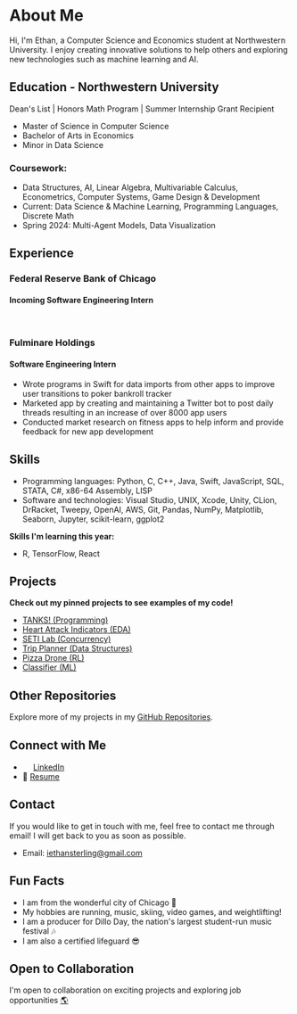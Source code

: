 # About Me

Hi, I'm Ethan, a Computer Science and Economics student at Northwestern University. I enjoy creating innovative solutions to help others and exploring new technologies such as machine learning and AI.

## Education - Northwestern University

Dean's List | Honors Math Program | Summer Internship Grant Recipient

- Master of Science in Computer Science
- Bachelor of Arts in Economics
- Minor in Data Science

### Coursework:
* Data Structures, AI, Linear Algebra, Multivariable Calculus, Econometrics, Computer Systems, Game Design & Development
* Current: Data Science & Machine Learning, Programming Languages, Discrete Math
* Spring 2024: Multi-Agent Models, Data Visualization

## Experience

### Federal Reserve Bank of Chicago
#### Incoming Software Engineering Intern

&nbsp;  

### Fulminare Holdings
#### Software Engineering Intern
- Wrote programs in Swift for data imports from other apps to improve user transitions to poker bankroll tracker
- Marketed app by creating and maintaining a Twitter bot to post daily threads resulting in an increase of over 8000 app users
- Conducted market research on fitness apps to help inform and provide feedback for new app development

## Skills

- Programming languages: Python, C, C++, Java, Swift, JavaScript, SQL, STATA, C#, x86-64 Assembly, LISP
- Software and technologies: Visual Studio, UNIX, Xcode, Unity, CLion, DrRacket, Tweepy, OpenAI, AWS, Git, Pandas, NumPy, Matplotlib, Seaborn, Jupyter, scikit-learn, ggplot2

**Skills I'm learning this year:**
- R, TensorFlow, React

## Projects

**Check out my pinned projects to see examples of my code!**
- [TANKS! (Programming)](https://github.com/EthanSterling04/TANKS)
- [Heart Attack Indicators (EDA)](https://github.com/EthanSterling04/Heart-Attack-Indicators)
- [SETI Lab (Concurrency)](https://github.com/EthanSterling04/SETI-lab)
- [Trip Planner (Data Structures)](https://github.com/EthanSterling04/Trip-Planner)
- [Pizza Drone (RL)](https://github.com/EthanSterling04/pizza-drone)
- [Classifier (ML)](https://github.com/EthanSterling04/classifier)

## Other Repositories

Explore more of my projects in my [GitHub Repositories](https://github.com/EthanSterling04?tab=repositories).

## Connect with Me

- <img src="https://github.com/EthanSterling04/EthanSterling04/assets/60374501/e467aaf6-24f1-4c45-9806-62116fa46adb" width="15" height="15"> [LinkedIn](https://www.linkedin.com/in/ethan-sterling-2004/)
- 📄 [Resume](https://ethansterling.com/wp-content/uploads/2023/12/Ethan-Sterling-Resume.pdf)

## Contact

If you would like to get in touch with me, feel free to contact me through email! I will get back to you as soon as possible.
- Email: iethansterling@gmail.com

## Fun Facts

- I am from the wonderful city of Chicago 🌃
- My hobbies are running, music, skiing, video games, and weightlifting!
- I am a producer for Dillo Day, the nation's largest student-run music festival 🎶
- I am also a certified lifeguard 😎

## Open to Collaboration

I'm open to collaboration on exciting projects and exploring job opportunities [🌎](https://ethansterling.com/)

